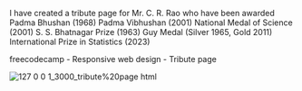 I have created a tribute page for Mr. C. R. Rao who have been awarded 
Padma Bhushan (1968)
Padma Vibhushan (2001)
National Medal of Science (2001)
S. S. Bhatnagar Prize (1963)
Guy Medal (Silver 1965, Gold 2011)
International Prize in Statistics (2023)

freecodecamp - Responsive web design - Tribute page

![127 0 0 1_3000_tribute%20page html](https://github.com/user-attachments/assets/e7a4edfa-dced-48e7-bb66-f2383574b010)
